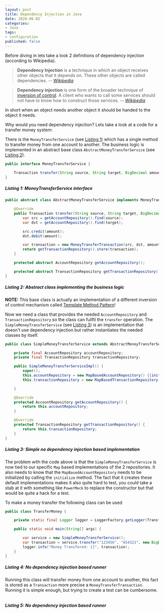 ```yaml
---
layout: post
title: Dependency Injection in Java
date: 2020-06-02
categories:
- Java
tags:
- configuration
published: false
---
```


Before diving in lets take a look 2 definitions of dependency injection (according to Wikipedia). 

> **Dependency Injection** is a technique in which an object receives other objects that it depends on. These other objects are called dependencies. 
> -- <cite><a href="https://en.wikipedia.org/wiki/Dependency_injection">Wikipedia</a></cite>

> **Dependency injection** is one form of the broader technique of [inversion of control](https://en.wikipedia.org/wiki/Inversion_of_control). A client who wants to call some services should not have to know how to construct those services.
> -- <cite><a href="https://en.wikipedia.org/wiki/Dependency_injection">Wikipedia</a></cite>

In short when an object needs another object it should be handed to the object it needs.

Why would you need dependency injection? Lets take a look at a code for a transfer money system:

There is the `MoneyTransferService` (see [Listing 1](#listing1)) which has a single method to transfer money from one account to another. The business logic is implemented in an abstract base class `AbstractMoneyTransferService` (see [Listing 2](#listing2)). 

<a id="listing1"></a>
```java
public interface MoneyTransferService {

	Transaction transfer(String source, String target, BigDecimal amount);
}
```
##### Listing 1: MoneyTransferService interface

<a id="listing2"></a>
```java
public abstract class AbstractMoneyTransferService implements MoneyTransferService {

	@Override
	public Transaction transfer(String source, String target, BigDecimal amount) {
		var src = getAccountRepository().find(source);
		var dst = getAccountRepository().find(target);

		src.credit(amount);
		dst.debit(amount);

		var transaction = new MoneyTransferTransaction(src, dst, amount);
		return getTransactionRepository().store(transaction);
	}

	protected abstract AccountRepository getAccountRepository();

	protected abstract TransactionRepository getTransactionRepository();
}
```
##### Listing 2: Abstract class implementing the business logic

**NOTE:** This base class is actually an implementation of a different inversion of control mechanism called [Template Method Pattern](https://en.wikipedia.org/wiki/Template_method_pattern)!

Now we need a class that provides the needed `AccountRepository` and `TransactionRepository` so the class can fullfil the `transfer` operation. The `SimpleMoneyTransferService` (see [Listing 3](#listing3)) is an implementation that doesn't use dependency injection but rather instantiates the needed classes by itself. 

<a id="listing3"></a>
```java
public class SimpleMoneyTransferService extends AbstractMoneyTransferService {

	private final AccountRepository accountRepository;
	private final TransactionRepository transactionRepository;

	public SimpleMoneyTransferServiceImpl() {
		super();
		this.accountRepository = new MapBasedAccountRepository() {{initialize();}};
		this.transactionRepository = new MapBasedTransactionRepository();

	}

    @Override
	protected AccountRepository getAccountRepository() {
		return this.accountRepository;
	}

	@Override
	protected TransactionRepository getTransactionRepository() {
		return this.transactionRepository;
	}
}
```
##### Listing 3: Simple no dependency injection based implementation

The problem with the code above is that the `SimpleMoneyTransferService` is now tied to our specific `Map` based implementations of the 2 repositories. It also needs to know that the `MapBasedAccountRepository` needs to be initialized by calling the `initialize` method. The fact that it creates these default implementations makes it also quite hard to test, you could take a stab at it with something like `PowerMock` to replace the constructor but that would be quite a hack for a test.

To make a money transfer the following class can be used

```java
public class TransferMoney {

	private static final Logger logger = LoggerFactory.getLogger(TransferMoney.class);

	public static void main(String[] args) {

		var service = new SimpleMoneyTransferService();
		var transaction = service.transfer("123456", "654321", new BigDecimal("250.00"));
		logger.info("Money Transfered: {}", transaction);
	}
}
```
##### Listing 4: No dependency injection based runner

Running this class will transfer money from one account to another, this fact is stored as a `Transaction` more precise a `MoneyTransferTransaction`. Running it is simple enough, but trying to create a test can be cumbersome. 

```java
```
##### Listing 5: No dependency injection based runner






